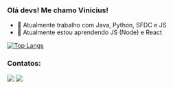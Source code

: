 ### Olá devs! Me chamo Vinicius!

- 🔭 Atualmente trabalho com Java, Python, SFDC e JS
- 🌱 Atualmente estou aprendendo JS (Node) e React

[![Top Langs](https://github-readme-stats.vercel.app/api/top-langs/?username=vinnilmg&layout=compact)](https://github.com/vinnilmg/github-readme-stats)

### Contatos:

<div>
<a href = "mailto:vini.delimagomes@gmail.com"><img src="https://img.shields.io/badge/Gmail-D14836?style=for-the-badge&logo=gmail&logoColor=white" target="_blank"></a>
<a href="https://www.linkedin.com/in/vinnilmg" target="_blank"><img src="https://img.shields.io/badge/-LinkedIn-%230077B5?style=for-the-badge&logo=linkedin&logoColor=white" target="_blank"></a>   
</div>
